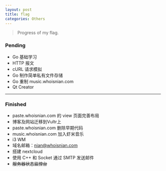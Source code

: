 ```yaml
---
layout: post
title: flag
categories: Others
---
```


> Progress of my flag.  

<!-- more -->

### Pending
* Go 基础学习
* HTTP 报文
* cURL 请求模拟
* Go 制作简单私有文件存储
* Go 重制 music.whoisnian.com
* Qt Creator

---

### Finished
* paste.whoisnian.com 的 view 页面完善布局
* 博客及网站迁移到Vultr上
* paste.whoisnian.com 删除早期代码
* music.whoisnian.com 加入虾米音乐
* i3 WM
* 域名邮箱：nian@whoisnian.com
* 搭建 nextcloud
* 使用 C++ 和 Socket 通过 SMTP 发送邮件
* ~~服务器状态监控台~~
